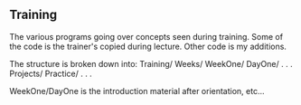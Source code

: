 ## Training
 The various programs going over concepts seen during training. Some of the code is the trainer's copied during lecture. Other code is my additions.
 
 The structure is broken down into:
  Training/
    Weeks/
      WeekOne/
        DayOne/
        .
        .
        .
	Projects/
	Practice/
      .
      .
      .

WeekOne/DayOne is the introduction material after orientation, etc...
